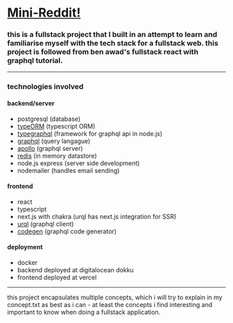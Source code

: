 # [Mini-Reddit!](codedevr.com!)

### this is a fullstack project that I built in an attempt to learn and familiarise myself with the tech stack for a fullstack web. this project is followed from ben awad's fullstack react with graphql tutorial.

---

### technologies involved

#### backend/server

- postgresql (database)
- [typeORM](https://typeorm.io/) (typescript ORM)
- [typegraphql](https://typegraphql.com/) (framework for graphql api in node.js)
- [graphql](https://graphql.org/) (query langague)
- [apollo](https://www.apollographql.com/docs/apollo-server/) (graphql server)
- [redis](https://redis.io/) (in memory datastore)
- node.js express (server side development)
- nodemailer (handles email sending)

#### frontend

- react
- typescript
- next.js with chakra (urql has next.js integration for SSR)
- [urql](https://formidable.com/open-source/urql/) (graphql client)
- [codegen](https://www.graphql-code-generator.com/) (graphql code generator)

#### deployment

- docker
- backend deployed at digitalocean dokku
- frontend deployed at vercel

---

this project encapsulates multiple concepts, which i will try to explain in my concept.txt as best as i can - at least the concepts i find interesting and important to know when doing a fullstack application.
